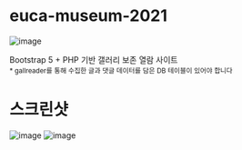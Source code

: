 # euca-museum-2021
![image](https://user-images.githubusercontent.com/88251502/141685076-8db2ac81-9cac-4860-b642-228feafb2131.png)

Bootstrap 5 + PHP 기반 갤러리 보존 열람 사이트  
<sub>\* gallreader를 통해 수집한 글과 댓글 데이터를 담은 DB 테이블이 있어야 합니다</sub>

# 스크린샷
![image](https://user-images.githubusercontent.com/88251502/141685123-2678f446-4c35-49bc-bc0a-6159cec777da.png)
![image](https://user-images.githubusercontent.com/88251502/141685229-9a977ec0-893b-45e6-8bcb-51f4c377ab3c.png)
